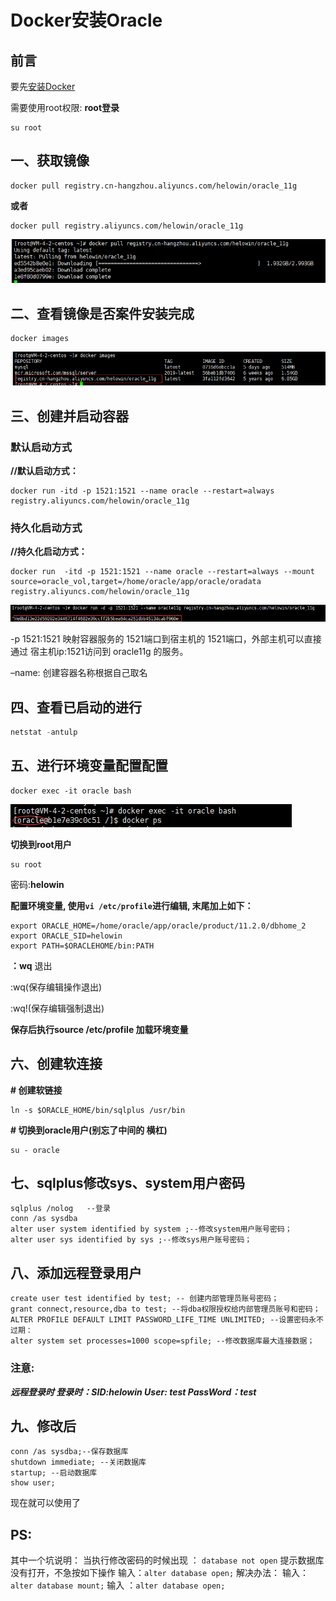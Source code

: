 # Docker安装Oracle



## 前言

要先[安装Docker](https://blog.csdn.net/m0_57179014/article/details/120083146?spm=1001.2014.3001.5501)

需要使用root权限:
**root登录**

```shell
su root
```

## 一、获取镜像

```shell
docker pull registry.cn-hangzhou.aliyuncs.com/helowin/oracle_11g
```

**或者**

```shell
docker pull registry.aliyuncs.com/helowin/oracle_11g
```

![在这里插入图片描述](./images/69ce4ff00d2a4814aae361cdf3fa6242.png)

## 二、查看镜像是否案件安装完成

```shell
docker images
```

![在这里插入图片描述](./images/8ff3049bfdb64222bfbdfd2b4e805a7c.png)

## 三、创建并启动容器

### 默认启动方式

**//默认启动方式：**

```shell
docker run -itd -p 1521:1521 --name oracle --restart=always registry.aliyuncs.com/helowin/oracle_11g
```

### 持久化启动方式

**//持久化启动方式：**

```shell
docker run  -itd -p 1521:1521 --name oracle --restart=always --mount source=oracle_vol,target=/home/oracle/app/oracle/oradata registry.aliyuncs.com/helowin/oracle_11g
```

![在这里插入图片描述](./images/0923434c510f4056b31beb9665212577.png)

-p 1521:1521 映射容器服务的 1521端口到宿主机的 1521端口，外部主机可以直接通过 宿主机ip:1521访问到 oracle11g 的服务。

–name: 创建容器名称根据自己取名

## 四、查看已启动的进行

```powershell
netstat -antulp
```

## 五、进行环境变量配置配置

```shell
docker exec -it oracle bash
```

![在这里插入图片描述](./images/362928fea0814220bf534723fe14b21f.png)

**切换到root用户**

```shell
su root
```

密码:**helowin**

**配置环境变量, 使用`vi /etc/profile`进行编辑, 末尾加上如下：**

```shell
export ORACLE_HOME=/home/oracle/app/oracle/product/11.2.0/dbhome_2
export ORACLE_SID=helowin
export PATH=$ORACLEHOME/bin:PATH
```

**：wq** 退出

:wq(保存编辑操作退出)

:wq!(保存编辑强制退出)

**保存后执行source /etc/profile 加载环境变量**

## 六、创建软连接

**# 创建软链接**

```shell
ln -s $ORACLE_HOME/bin/sqlplus /usr/bin
```

**# 切换到oracle用户(别忘了中间的 横杠)**

```shell
su - oracle
```

## 七、sqlplus修改sys、system用户密码

```shell
sqlplus /nolog   --登录
conn /as sysdba
alter user system identified by system ;--修改system用户账号密码；
alter user sys identified by sys ;--修改sys用户账号密码；
```

## 八、添加远程登录用户

```shell
create user test identified by test; -- 创建内部管理员账号密码；
grant connect,resource,dba to test; --将dba权限授权给内部管理员账号和密码；
ALTER PROFILE DEFAULT LIMIT PASSWORD_LIFE_TIME UNLIMITED; --设置密码永不过期：
alter system set processes=1000 scope=spfile; --修改数据库最大连接数据；
```

### 注意:

***远程登录时
登录时：SID:helowin
User: test
PassWord：test***

## 九、修改后

```shell
conn /as sysdba;--保存数据库
shutdown immediate; --关闭数据库
startup; --启动数据库
show user;
```

现在就可以使用了

## PS:

其中一个坑说明：
当执行修改密码的时候出现 ： `database not open`
提示数据库没有打开，不急按如下操作
输入：`alter database open;`
解决办法：
输入：`alter database mount;`
输入 ：`alter database open;`



